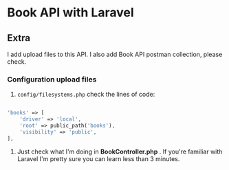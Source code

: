 # Book API with Laravel

## Extra
I add upload files to this API. I also add Book API postman collection, please check.

### Configuration upload files
1. ```config/filesystems.php``` check the lines of code:

```php

'books' => [
    'driver' => 'local',
    'root' => public_path('books'),
    'visibility' => 'public',
],

```

1. Just check what I'm doing in **BookController.php** . If you're familiar with Laravel I'm pretty sure you can learn less than 3 minutes.
